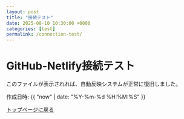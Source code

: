 ```yaml
---
layout: post
title: "接続テスト"
date: 2025-08-10 10:30:00 +0000
categories: [test]
permalink: /connection-test/
---
```


# GitHub-Netlify接続テスト

このファイルが表示されれば、自動反映システムが正常に復旧しました。

作成日時: {{ "now" | date: "%Y-%m-%d %H:%M:%S" }}

[トップページに戻る](/)